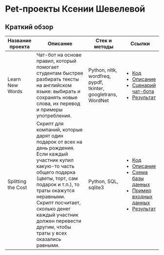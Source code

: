 # Pet-проекты Ксении Шевелевой

## Краткий обзор

| Название проекта  | Описание | Стек и методы | Ссылки |
| ------------- | ------------- | ------------- | ------------- |
| Learn New Words | Чат-бот на основе правил, который помогает студентам быстрее разбирать тексты на английском языке: выбирать и сохранять новые слова, их перевод и примеры употребления. | Python, nltk, wordfreq, pypdf, tkinter, googletrans, WordNet | <ul><li>[Код](learn_new_words/learn_new_words.py)</li> <li>[Описание](learn_new_words/README.md)</li> <li>[Сценарий чат-бота](learn_new_words/chatbot_scenario_learn_new_words.png)</li> <li>[Результат](learn_new_words/result_learn_new_words.jpg) </li></ul>|
| Splitting the Cost  | Скрипт для компаний, которые дарят один подарок от всех на день рождения. Если каждый участник купил какую-то часть общего подарка (цветы, торт, сам подарок и т.п.), то траты окажутся неравными. Скрипт посчитает, сколько денег каждый участник должен перевести другим, чтобы траты у всех оказались равными.  | Python, SQL, sqlite3 | <ul><li>[Код](splitting_the_cost/splitting_the_cost.py)</li> <li>[Описание](splitting_the_cost/README.md)</li> <li>[Схема базы данных](splitting_the_cost/database_scheme_splitting_the_cost.jpg)</li> <li>[Пример входных данных](splitting_the_cost/input_splitting_the_cost.txt)</li> <li>[Результат](splitting_the_cost/result_splitting_the_cost.txt)</li></ul> |

